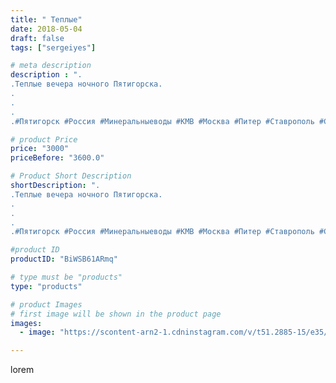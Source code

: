 ```yaml
---
title: " Теплые"
date: 2018-05-04
draft: false
tags: ["sergeiyes"]

# meta description
description : ".
.Теплые вечера ночного Пятигорска.
.
.
.
.#Пятигорск #Россия #Минеральныеводы #КМВ #Москва #Питер #Ставрополь #Сочи #Симферополь #Севастополь #СКФО #УФО #Анап"

# product Price
price: "3000"
priceBefore: "3600.0"

# Product Short Description
shortDescription: ".
.Теплые вечера ночного Пятигорска.
.
.
.
.#Пятигорск #Россия #Минеральныеводы #КМВ #Москва #Питер #Ставрополь #Сочи #Симферополь #Севастополь #СКФО #УФО #Анапа #Краснодар #Екатеринбург #Челябинск #Ессентуки #Железноводск #Кисловодск #бизнес #Ростовнадону #Владикавказ #Нижнийновгород #sergeystar #nl_int #biznes #бизнесидея  #Волгоград #churslabs #sergeistar"

#product ID
productID: "BiWSB61ARmq"

# type must be "products"
type: "products"

# product Images
# first image will be shown in the product page
images:
  - image: "https://scontent-arn2-1.cdninstagram.com/v/t51.2885-15/e35/30948593_191639048147699_1575515676301328384_n.jpg?se=7&tp=1&_nc_ht=scontent-arn2-1.cdninstagram.com&_nc_cat=111&_nc_ohc=CWHEL2wAWgsAX97cud4&ccb=7-4&oh=8c7944c22af11488ce5b85a7be71063e&oe=6085EC5C&_nc_sid=86f79a&ig_cache_key=MTc3MTY4MjgwMDEzOTgzNTgxOA%3D%3D.2-ccb7-4"

---
```

lorem

